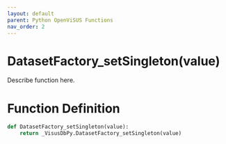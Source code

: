 ```yaml
---
layout: default
parent: Python OpenViSUS Functions
nav_order: 2
---
```


# DatasetFactory_setSingleton(value)

Describe function here.

# Function Definition

```python
def DatasetFactory_setSingleton(value):
    return _VisusDbPy.DatasetFactory_setSingleton(value)
```